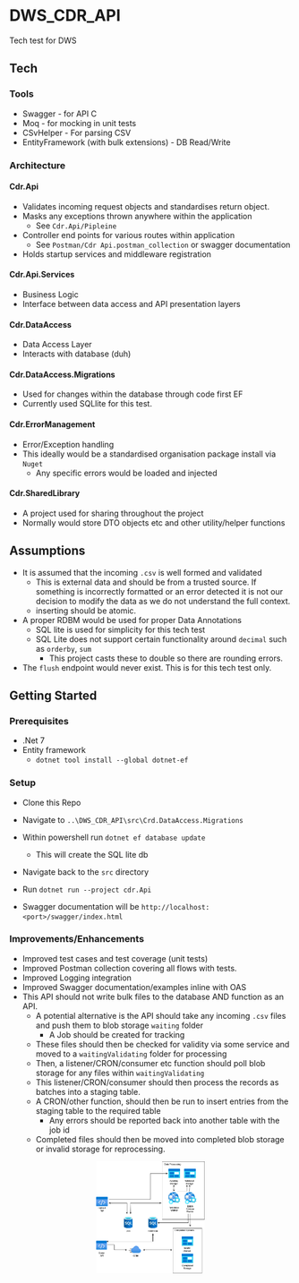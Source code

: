 # DWS_CDR_API
Tech test for DWS

## Tech

### Tools
- Swagger - for API C
- Moq - for mocking in unit tests
- CSvHelper - For parsing CSV
- EntityFramework (with bulk extensions) - DB Read/Write

### Architecture

#### Cdr.Api

- Validates incoming request objects and standardises return object.
- Masks any exceptions thrown anywhere within the application
	+ See `Cdr.Api/Pipleine`
- Controller end points for various routes within application
	+ See `Postman/Cdr Api.postman_collection` or swagger documentation
- Holds startup services and middleware registration

#### Cdr.Api.Services

- Business Logic
- Interface between data access and API presentation layers

#### Cdr.DataAccess

- Data Access Layer
- Interacts with database (duh)

#### Cdr.DataAccess.Migrations

- Used for changes within the database through code first EF
- Currently used SQLlite for this test.

#### Cdr.ErrorManagement

- Error/Exception handling 
- This ideally would be a standardised organisation package install via `Nuget` 
	+ Any specific errors would be loaded and injected
	
#### Cdr.SharedLibrary

- A project used for sharing throughout the project
- Normally would store DTO objects etc and other utility/helper functions

## Assumptions
- It is assumed that the incoming `.csv` is well formed and validated
	+ This is external data and should be from a trusted source. If something is incorrectly formatted or an error detected it is not our decision to modify the data as we do not understand the full context. 
	+ inserting should be atomic.
- A proper RDBM would be used for proper Data Annotations
	+ SQL lite is used for simplicity for this tech test
	+ SQL Lite does not support certain functionality around `decimal` such as `orderby`, `sum`
		* This project casts these to double so there are rounding errors.
- The `flush` endpoint would never exist. This is for this tech test only.

## Getting Started

### Prerequisites

- .Net 7
- Entity framework
	+ `dotnet tool install --global dotnet-ef`

### Setup 

- Clone this Repo
- Navigate to `..\DWS_CDR_API\src\Crd.DataAccess.Migrations`
- Within powershell run `dotnet ef database update`
 	+ This will create the SQL lite db
 - Navigate back to the `src` directory
 - Run `dotnet run --project cdr.Api`

 - Swagger documentation will be `http://localhost:<port>/swagger/index.html`

### Improvements/Enhancements
- Improved test cases and test coverage (unit tests)
- Improved Postman collection covering all flows with tests.
- Improved Logging integration
- Improved Swagger documentation/examples inline with OAS
- This API should not write bulk files to the database AND function as an API.
	+ A potential alternative is the API should take any incoming `.csv` files and push them to blob storage `waiting` folder
		* A Job should be created for tracking
	+ These files should then be checked for validity via some service and moved to a `waitingValidating` folder for processing
	+ Then, a listener/CRON/consumer etc function should poll blob storage for any files within `waitingValidating`
	+ This listener/CRON/consumer should then process the records as batches into a staging table.
	+ A CRON/other function, should then be run to insert entries from the staging table to the required table
		* Any errors should be reported back into another table with the job id
	+ Completed files should then be moved into completed blob storage or invalid storage for reprocessing. 
		
<p align="center">
  <img src="./documentation/ExampleFlow.png" height="200px" />
</p>
